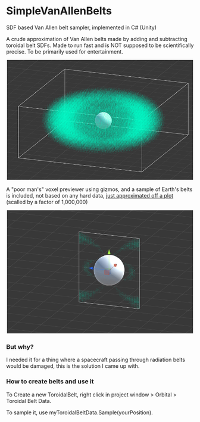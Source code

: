 # SimpleVanAllenBelts
SDF based Van Allen belt sampler, implemented in C# (Unity)

A crude approximation of Van Allen belts made by adding and subtracting toroidal belt SDFs. Made to run fast and is NOT supposed to be scientifically precise. To be primarily used for entertainment.

<p align="center">
<img src="https://github.com/nothke/SimpleVanAllenBelts/blob/master/doc/Unity_2018-08-30_19-58-43.png" width="500">
</p>

A "poor man's" voxel previewer using gizmos, and a sample of Earth's belts is included, not based on any hard data, [just approximated off a plot](https://github.com/nothke/SimpleVanAllenBelts/blob/master/doc/Unity_2018-08-30_19-55-38.png?raw=true) (scalled by a factor of 1,000,000)

<p align="center">
<img src="https://github.com/nothke/SimpleVanAllenBelts/blob/master/doc/slice2.gif" width="500">
</p>

### But why?
I needed it for a thing where a spacecraft passing through radiation belts would be damaged, this is the solution I came up with.

### How to create belts and use it
To Create a new ToroidalBelt, right click in project window > Orbital > Toroidal Belt Data.

To sample it, use myToroidalBeltData.Sample(yourPosition).
